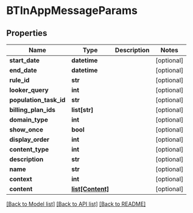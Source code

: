 # BTInAppMessageParams

## Properties
Name | Type | Description | Notes
------------ | ------------- | ------------- | -------------
**start_date** | **datetime** |  | [optional] 
**end_date** | **datetime** |  | [optional] 
**rule_id** | **str** |  | [optional] 
**looker_query** | **int** |  | [optional] 
**population_task_id** | **str** |  | [optional] 
**billing_plan_ids** | **list[str]** |  | [optional] 
**domain_type** | **int** |  | [optional] 
**show_once** | **bool** |  | [optional] 
**display_order** | **int** |  | [optional] 
**content_type** | **int** |  | [optional] 
**description** | **str** |  | [optional] 
**name** | **str** |  | [optional] 
**context** | **int** |  | [optional] 
**content** | [**list[Content]**](Content.md) |  | [optional] 

[[Back to Model list]](../README.md#documentation-for-models) [[Back to API list]](../README.md#documentation-for-api-endpoints) [[Back to README]](../README.md)


